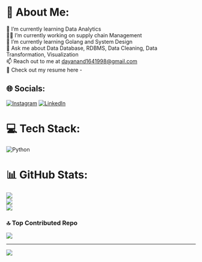 # 💫 About Me:
🌱 I’m currently learning Data Analytics<br>👨‍💻 I’m currently working on supply chain Management<br>🌱 I’m currently learning Golang and System Design<br>💬 Ask me about Data Database, RDBMS, Data Cleaning, Data Transformation, Visualization<br>📫 Reach out to me at dayanand1641998@gmail.com<br>📑 Check out my resume here -


## 🌐 Socials:
[![Instagram](https://img.shields.io/badge/Instagram-%23E4405F.svg?logo=Instagram&logoColor=white)](https://instagram.com/https://www.instagram.com/dayanand_98/) [![LinkedIn](https://img.shields.io/badge/LinkedIn-%230077B5.svg?logo=linkedin&logoColor=white)](https://linkedin.com/in/linkedin.com/in/dayanand-dataanalyst) 

# 💻 Tech Stack:
![Python](https://img.shields.io/badge/python-3670A0?style=flat&logo=python&logoColor=ffdd54)
# 📊 GitHub Stats:
![](https://github-readme-stats.vercel.app/api?username=daya161998&theme=dark&hide_border=false&include_all_commits=true&count_private=true)<br/>
![](https://github-readme-streak-stats.herokuapp.com/?user=daya161998&theme=dark&hide_border=false)<br/>
![](https://github-readme-stats.vercel.app/api/top-langs/?username=daya161998&theme=dark&hide_border=false&include_all_commits=true&count_private=true&layout=compact)

### 🔝 Top Contributed Repo
![](https://github-contributor-stats.vercel.app/api?username=daya161998&limit=5&theme=dark&combine_all_yearly_contributions=true)

---
[![](https://visitcount.itsvg.in/api?id=daya161998&icon=0&color=3)](https://visitcount.itsvg.in)

<!-- Proudly created with GPRM ( https://gprm.itsvg.in ) -->
